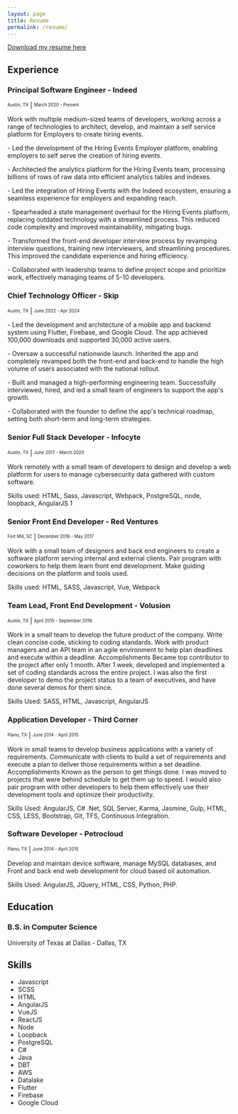 ```yaml
---
layout: page
title: Resume
permalink: /resume/
---
```


<a href="/assets/download/Zachary_Barnes_Resume.pdf" target="_blank" class="button">Download my resume here</a>

## Experience

### Principal Software Engineer - Indeed
<sup><sub>Austin, TX</sub></sup> |
<sup><sub>March 2020 - Present</sub></sup>

Work with multiple medium-sized teams of developers, working across a range of technologies to architect, develop, and maintain a self service platform for Employers to create hiring events.

\- Led the development of the Hiring Events Employer platform, enabling employers to self serve the creation of hiring events.

\- Architected the analytics platform for the Hiring Events team, processing billions of rows of raw data into efficient analytics tables and indexes.

\- Led the integration of Hiring Events with the Indeed ecosystem, ensuring a seamless experience for employers and expanding reach.

\- Spearheaded a state management overhaul for the Hiring Events platform, replacing outdated technology with a streamlined process. This reduced code complexity and improved maintainability, mitigating bugs.

\- Transformed the front-end developer interview process by revamping interview questions, training new interviewers, and streamlining procedures. This improved the candidate experience and hiring efficiency.

\- Collaborated with leadership teams to define project scope and prioritize work, effectively managing teams of 5-10 developers.

### Chief Technology Officer - Skip
<sup><sub>Austin, TX</sub></sup> |
<sup><sub>June 2022 - Apr 2024</sub></sup>

\- Led the development and architecture of a mobile app and backend system using Flutter, Firebase, and Google Cloud. The app achieved 100,000 downloads and supported 30,000 active users.

\- Oversaw a successful nationwide launch. Inherited the app and completely revamped both the front-end and back-end to handle the high volume of users associated with the national rollout.

\- Built and managed a high-performing engineering team. Successfully interviewed, hired, and led a small team of engineers to support the app's growth.

\- Collaborated with the founder to define the app's technical roadmap, setting both short-term and long-term strategies.

### Senior Full Stack Developer - Infocyte
<sup><sub>Austin, TX</sub></sup> |
<sup><sub>June 2017 - March 2020</sub></sup>

Work remotely with a small team of developers to design and develop a web platform for users to manage cybersecurity
data gathered with custom software.

Skills used: HTML, Sass, Javascript, Webpack, PostgreSQL, node, loopback, AngularJS 1

### Senior Front End Developer - Red Ventures
<sup><sub>Fort Mill, SC</sub></sup> | 
<sup><sub>December 2016 - May 2017</sub></sup>

Work with a small team of designers and back end engineers to create a software platform serving internal and external clients. 
Pair program with coworkers to help them learn front end development. Make guiding decisions on the platform and tools used.

Skills used: HTML, SASS, Javascript, Vue, Webpack

### Team Lead, Front End Development - Volusion
<sup><sub>Austin, TX</sub></sup> | 
<sup><sub>April 2015 - September 2016</sub></sup>

Work in a small team to develop the future product of the company. 
Write clean concise code, sticking to coding standards. 
Work with product managers and an API team in an agile environment to help plan deadlines and execute within a deadline. 
Accomplishments Became top contributor to the project after only 1 month. 
After 1 week, developed and implemented a set of coding standards across the entire project. 
I was also the first developer to demo the project status to a team of executives, and have done several demos for them since.

Skills Used: SASS, HTML, Javascript, AngularJS

### Application Developer - Third Corner
<sup><sub>Plano, TX</sub></sup> | 
<sup><sub>June 2014 - April 2015</sub></sup>

Work in small teams to develop business applications with a variety of requirements. 
Communicate with clients to build a set of requirements and execute a plan to deliver those requirements within a set deadline. 
Accomplishments Known as the person to get things done. I was moved to projects that were behind schedule to get them up to speed. 
I would also pair program with other developers to help them effectively use their development tools and optimize their productivity.

Skills Used: AngularJS, C# .Net, SQL Server, Karma, Jasmine, Gulp, HTML, CSS, LESS, Bootstrap, Git, TFS, Continuous Integration.

### Software Developer - Petrocloud
<sup><sub>Plano, TX</sub></sup> | 
<sup><sub>June 2014 - April 2015</sub></sup>

Develop and maintain device software, manage MySQL databases, and Front and back end web development for cloud based oil automation.

Skills Used: AngularJS, JQuery, HTML, CSS, Python, PHP.

## Education

### B.S. in Computer Science
University of Texas at Dallas - Dallas, TX

## Skills
- Javascript
- SCSS
- HTML
- AngularJS
- VueJS
- ReactJS
- Node
- Loopback
- PostgreSQL
- C#
- Java
- DBT
- AWS
- Datalake
- Flutter
- Firebase
- Google Cloud
